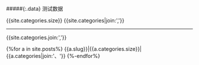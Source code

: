 #####{:.data} 测试数据

{{site.categories.size}}
{{site.categories|join:','}}<hr>
{{site.categories.join:','}}

{%for a in site.posts%}
{{a.slug}}|{{a.categories.size}}|{{a.categories|join:'、'}}
{%-endfor%}
